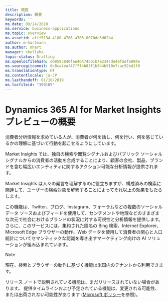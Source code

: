 ```yaml
---
title: 概要
description: 概要
keywords: ''
ms.date: 09/24/2018
ms.service: business-applications
ms.topic: overview
ms.assetid: afff5134-4180-4786-a705-8078de3d62b4
author: m-hartmann
ms.author: mhart
manager: shellyha
topic-status: Drafting
ms.openlocfilehash: d08593840fae46474501b7e2347de48faefa094e
ms.sourcegitcommit: 0c8ca4eaf47f7f4b83f1b544b910e7cac92bd1f0
ms.translationtype: HT
ms.contentlocale: ja-JP
ms.lasthandoff: 01/10/2019
ms.locfileid: "199185"
---
```

#  <a name="overview-of-dynamics-365-ai-for-market-insights-preview"></a>Dynamics 365 AI for Market Insights プレビューの概要

消費者分析情報を求めている人が、消費者が何を話し、何を行い、何を感じているかの理解に基づいて行動を起こせるようにしています。
 
Market Insights では、独自の検索や閲覧シグナルおよびパブリック ソーシャル シグナルからの消費者の活動を合成することにより、顧客の会社、製品、ブランドを含む幅広いエンティティに関するアクション可能な分析情報が提供されます。

Market Insights は人々の発言を理解するのに役立ちますが、構成済みの検索に関連して、ユーザーの検索対象を解釈することによってそれ以上の効果をもたらします。

この機能は、Twitter、ブログ、Instagram、フォーラムなどの複数のソーシャル データ ソースおよびフィードを使用して、センチメントや地理などのさまざまな次元で社会におけるブランドの状況に対する可視性と分析情報を提供します。 さらに、このサービスには、集約された匿名の Bing 検索、Internet Explorer、Microsoft Edge ブラウザーの動作、Web データを使用して消費者の関心と人口統計についてセマンティックな認識を導き出すマーケティング向けの AI ソリューションが組み込まれています。 

> [!NOTE]
> 現在、検索とブラウザーの動作に基づく機能は米国内のテナントから利用できます。

リリース ノートで説明されている機能は、まだリリースされていない場合があります。 提供タイムラインおよび予定されている機能は、変更される可能性、または出荷されない可能性があります ([Microsoft ポリシー](https://go.microsoft.com/fwlink/p/?linkid=2007332)を参照)。
